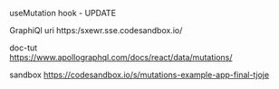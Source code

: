 useMutation hook - UPDATE

GraphiQl uri
    https:/sxewr.sse.codesandbox.io/

doc-tut            
    https://www.apollographql.com/docs/react/data/mutations/

sandbox
    https://codesandbox.io/s/mutations-example-app-final-tjoje




